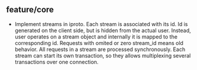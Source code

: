 ## feature/core

* Implement streams in iproto. Each stream is associated with its id.
  Id is generated on the client side, but is hidden from the actual user.
  Instead, user operates on a stream object and internally it is mapped to
  the corresponding id. Requests with omited or zero stream_id means old
  behavior.
  All requests in a stream are processed synchronously. Each stream can start
  its own transaction, so they allows multiplexing several transactions over
  one connection.
